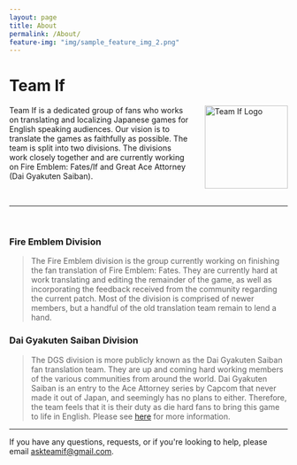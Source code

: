 ```yaml
---
layout: page
title: About
permalink: /About/
feature-img: "img/sample_feature_img_2.png"
---
```


# Team If

<img src='../team_if_logo_final.png' alt='Team If Logo' style='float: right; margin: 0% 0% 5% 5% ; height: 150px;'>

Team If is a dedicated group of fans who works on translating and localizing Japanese games for English speaking audiences. Our vision is to translate the games as faithfully as possible. The team is split into two divisions. The divisions work closely together and are currently working on Fire Emblem: Fates/If and Great Ace Attorney (Dai Gyakuten Saiban). 

<br/>
<hr>
<br/>

### Fire Emblem Division

> The Fire Emblem division is the group currently working on finishing the fan translation of Fire Emblem: Fates. They are currently hard at work translating and editing the remainder of the game, as well as incorporating the feedback received from the community regarding the current patch. Most of the division is comprised of newer members, but a handful of the old translation team remain to lend a hand.

### Dai Gyakuten Saiban Division

> The DGS division is more publicly known as the Dai Gyakuten Saiban fan translation team. They are up and coming hard working members of the various communities from around the world. Dai Gyakuten Saiban is an entry to the Ace Attorney series by Capcom that never made it out of Japan, and seemingly has no plans to either. Therefore, the team feels that it is their duty as die hard fans to bring this game to life in English. Please see <a href="http://gbatemp.net/threads/project-the-great-ace-attorney-dai-gyakuten-saiban-fan-translation.427572/">here</a> for more information.

<hr>

If you have any questions, requests, or if you're looking to help, please email <askteamif@gmail.com>.

